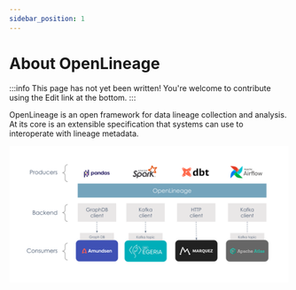 ```yaml
---
sidebar_position: 1
---
```


# About OpenLineage

:::info
This page has not yet been written! You're welcome to contribute using the Edit link at the bottom.
:::

OpenLineage is an open framework for data lineage collection and analysis. At its core is an extensible specification that systems can use to interoperate with lineage metadata.

![Where OpenLineage Fits](where-ol-fits.svg)

